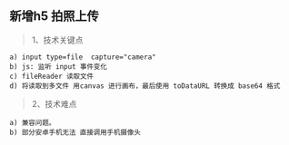 ## 新增h5 拍照上传

>1、技术关键点

    a) input type=file  capture="camera"
    b) js: 监听 input 事件变化 
    c) fileReader 读取文件
    d) 将读取到多文件 用canvas 进行画布，最后使用 toDataURL 转换成 base64 格式

>2、技术难点

    a) 兼容问题。
    b) 部分安卓手机无法 直接调用手机摄像头